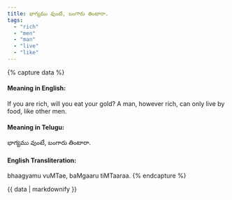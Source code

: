 ```yaml
---
title: భాగ్యము వుంటే, బంగారు తింటారా.
tags:
  - "rich"
  - "men"
  - "man"
  - "live"
  - "like"
---
```


{% capture data %}
#### Meaning in English:
If you are rich, will you eat your gold?
A man, however rich, can only live by food, like other men.

#### Meaning in Telugu:
భాగ్యము వుంటే, బంగారు తింటారా.

#### English Transliteration:
bhaagyamu vuMTae, baMgaaru tiMTaaraa.
{% endcapture %}

{{ data | markdownify }}

